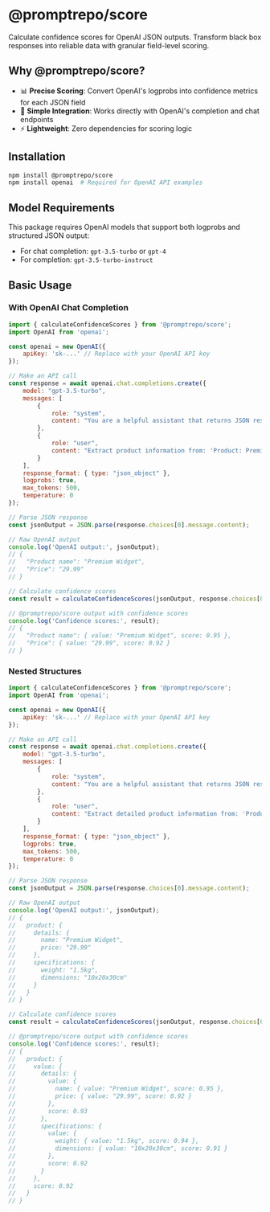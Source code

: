 # @promptrepo/score

Calculate confidence scores for OpenAI JSON outputs. Transform black box responses into reliable data with granular field-level scoring.

## Why @promptrepo/score?

- 📊 **Precise Scoring**: Convert OpenAI's logprobs into confidence metrics for each JSON field
- 🚀 **Simple Integration**: Works directly with OpenAI's completion and chat endpoints
- ⚡ **Lightweight**: Zero dependencies for scoring logic

## Installation

```bash
npm install @promptrepo/score
npm install openai  # Required for OpenAI API examples
```

## Model Requirements

This package requires OpenAI models that support both logprobs and structured JSON output:
- For chat completion: `gpt-3.5-turbo` or `gpt-4`
- For completion: `gpt-3.5-turbo-instruct`

## Basic Usage

### With OpenAI Chat Completion
```javascript
import { calculateConfidenceScores } from '@promptrepo/score';
import OpenAI from 'openai';

const openai = new OpenAI({
    apiKey: 'sk-...' // Replace with your OpenAI API key
});

// Make an API call
const response = await openai.chat.completions.create({
    model: "gpt-3.5-turbo",
    messages: [
        {
            role: "system",
            content: "You are a helpful assistant that returns JSON responses."
        },
        {
            role: "user",
            content: "Extract product information from: 'Product: Premium Widget, Price: $29.99'"
        }
    ],
    response_format: { type: "json_object" },
    logprobs: true,
    max_tokens: 500,
    temperature: 0
});

// Parse JSON response
const jsonOutput = JSON.parse(response.choices[0].message.content);

// Raw OpenAI output
console.log('OpenAI output:', jsonOutput);
// {
//   "Product name": "Premium Widget",
//   "Price": "29.99"
// }

// Calculate confidence scores
const result = calculateConfidenceScores(jsonOutput, response.choices[0].logprobs.content);

// @promptrepo/score output with confidence scores
console.log('Confidence scores:', result);
// {
//   "Product name": { value: "Premium Widget", score: 0.95 },
//   "Price": { value: "29.99", score: 0.92 }
// }
```

### Nested Structures
```javascript
import { calculateConfidenceScores } from '@promptrepo/score';
import OpenAI from 'openai';

const openai = new OpenAI({
    apiKey: 'sk-...' // Replace with your OpenAI API key
});

// Make an API call
const response = await openai.chat.completions.create({
    model: "gpt-3.5-turbo",
    messages: [
        {
            role: "system",
            content: "You are a helpful assistant that returns JSON responses with nested product information."
        },
        {
            role: "user",
            content: "Extract detailed product information from: 'Product: Premium Widget, Price: $29.99, Weight: 1.5kg, Dimensions: 10x20x30cm'"
        }
    ],
    response_format: { type: "json_object" },
    logprobs: true,
    max_tokens: 500,
    temperature: 0
});

// Parse JSON response
const jsonOutput = JSON.parse(response.choices[0].message.content);

// Raw OpenAI output
console.log('OpenAI output:', jsonOutput);
// {
//   product: {
//     details: {
//       name: "Premium Widget",
//       price: "29.99"
//     },
//     specifications: {
//       weight: "1.5kg",
//       dimensions: "10x20x30cm"
//     }
//   }
// }

// Calculate confidence scores
const result = calculateConfidenceScores(jsonOutput, response.choices[0].logprobs.content);

// @promptrepo/score output with confidence scores
console.log('Confidence scores:', result);
// {
//   product: {
//     value: {
//       details: {
//         value: {
//           name: { value: "Premium Widget", score: 0.95 },
//           price: { value: "29.99", score: 0.92 }
//         },
//         score: 0.93
//       },
//       specifications: {
//         value: {
//           weight: { value: "1.5kg", score: 0.94 },
//           dimensions: { value: "10x20x30cm", score: 0.91 }
//         },
//         score: 0.92
//       }
//     },
//     score: 0.92
//   }
// }
```